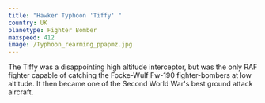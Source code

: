 ```yaml
---
title: "Hawker Typhoon 'Tiffy' "
country: UK
planetype: Fighter Bomber
maxspeed: 412
image: /Typhoon_rearming_ppapmz.jpg
---
```

The Tiffy was a disappointing high altitude interceptor, but was the only RAF fighter capable of catching the Focke-Wulf Fw-190 fighter-bombers at low altitude. It then became one of the Second World War's best ground attack aircraft.